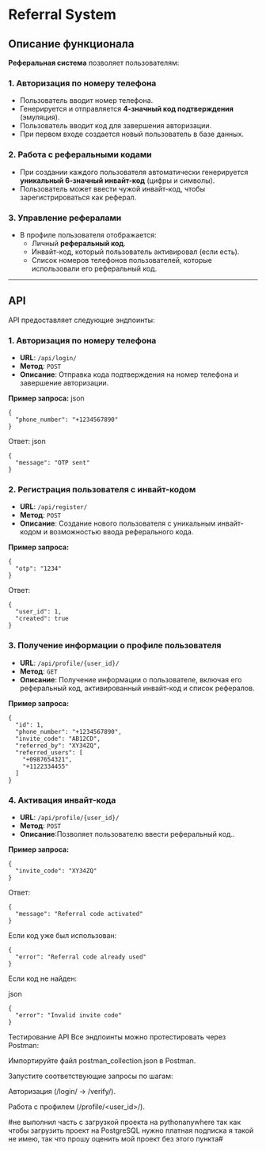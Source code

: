# Referral System

## Описание функционала

**Реферальная система** позволяет пользователям:

### 1. Авторизация по номеру телефона
- Пользователь вводит номер телефона.
- Генерируется и отправляется **4-значный код подтверждения** (эмуляция).
- Пользователь вводит код для завершения авторизации.
- При первом входе создается новый пользователь в базе данных.

### 2. Работа с реферальными кодами
- При создании каждого пользователя автоматически генерируется **уникальный 6-значный инвайт-код** (цифры и символы).
- Пользователь может ввести чужой инвайт-код, чтобы зарегистрироваться как реферал.

### 3. Управление рефералами
- В профиле пользователя отображается:
  - Личный **реферальный код**.
  - Инвайт-код, который пользователь активировал (если есть).
  - Список номеров телефонов пользователей, которые использовали его реферальный код.

---

## API

API предоставляет следующие эндпоинты:

### 1. **Авторизация по номеру телефона**
- **URL**: `/api/login/`
- **Метод**: `POST`
- **Описание**: Отправка кода подтверждения на номер телефона и завершение авторизации.
  
**Пример запроса:**
json
```
{
  "phone_number": "+1234567890"
}
```
Ответ:
json
```
{
  "message": "OTP sent"
}
```
### 2. **Регистрация пользователя с инвайт-кодом**
- **URL**: `/api/register/`
- **Метод**: `POST`
- **Описание**: Создание нового пользователя с уникальным инвайт-кодом и возможностью ввода реферального кода.
  
**Пример запроса:**
```
{
  "otp": "1234"
}
```

Ответ:
```
{
  "user_id": 1,
  "created": true
}
```
### 3. **Получение информации о профиле пользователя**
- **URL**: `/api/profile/{user_id}/`
- **Метод**: `GET`
- **Описание**: Получение информации о пользователе, включая его реферальный код, активированный инвайт-код и список рефералов.
  
**Пример запроса:**

```
{
  "id": 1,
  "phone_number": "+1234567890",
  "invite_code": "AB12CD",
  "referred_by": "XY34ZQ",
  "referred_users": [
    "+0987654321",
    "+1122334455"
  ]
}
```
### 4. **Активация инвайт-кода**
- **URL**: `/api/profile/{user_id}/`
- **Метод**: `POST`
- **Описание**:Позволяет пользователю ввести реферальный код..
  
**Пример запроса:**

```
{
  "invite_code": "XY34ZQ"
}
```
Ответ:

```
{
  "message": "Referral code activated"
}
```
Если код уже был использован:


```
{
  "error": "Referral code already used"
}
```
Если код не найден:

json
```
{
  "error": "Invalid invite code"
}
```
Тестирование API
Все эндпоинты можно протестировать через Postman:  


Импортируйте файл postman_collection.json в Postman.  

Запустите соответствующие запросы по шагам:  

Авторизация (/login/ → /verify/).  

Работа с профилем (/profile/<user_id>/).  



#не выполнил часть с загрузкой проекта на pythonanywhere так как чтобы загрузить проект на PostgreSQL нужно платная подписка я такой не имею, так что прошу оценить мой проект без этого пункта#
